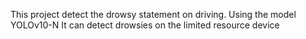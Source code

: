 This project detect the drowsy statement on driving.
Using the model YOLOv10-N
It can detect drowsies on the limited resource device
